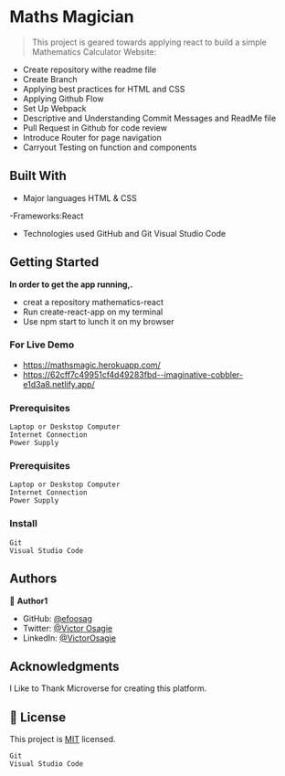 # Maths Magician

> This project is geared towards applying react to build a simple Mathematics Calculator Website:

- Create repository withe readme file
- Create Branch
- Applying best practices for HTML and CSS
- Applying Github Flow
- Set Up Webpack
- Descriptive and Understanding Commit Messages and ReadMe file
- Pull Request in Github for code review
- Introduce Router for page navigation
- Carryout Testing on function and components

## Built With

- Major languages
  HTML & CSS

-Frameworks:React

- Technologies used
  GitHub and Git
  Visual Studio Code

## Getting Started

**In order to get the app running,.**

- creat a repository mathematics-react
- Run create-react-app on my terminal
- Use npm start to lunch it on my browser

### For Live Demo

- https://mathsmagic.herokuapp.com/
- https://62cff7c49951cf4d49283fbd--imaginative-cobbler-e1d3a8.netlify.app/

### Prerequisites

    Laptop or Deskstop Computer
    Internet Connection
    Power Supply

### Prerequisites

    Laptop or Deskstop Computer
    Internet Connection
    Power Supply

### Install

    Git
    Visual Studio Code

## Authors

👤 **Author1**

- GitHub: [@efoosag](https://github.com/efoosag)
- Twitter: [@Victor Osagie](https://www.twitter.com/Victorosagie08)
- LinkedIn: [@VictorOsagie](https://www.linkedin.com/in/victor-osagie-a713ba22b/)

## Acknowledgments

I Like to Thank Microverse for creating this platform.

## 📝 License

This project is [MIT](./MIT.md) licensed.

    Git
    Visual Studio Code
